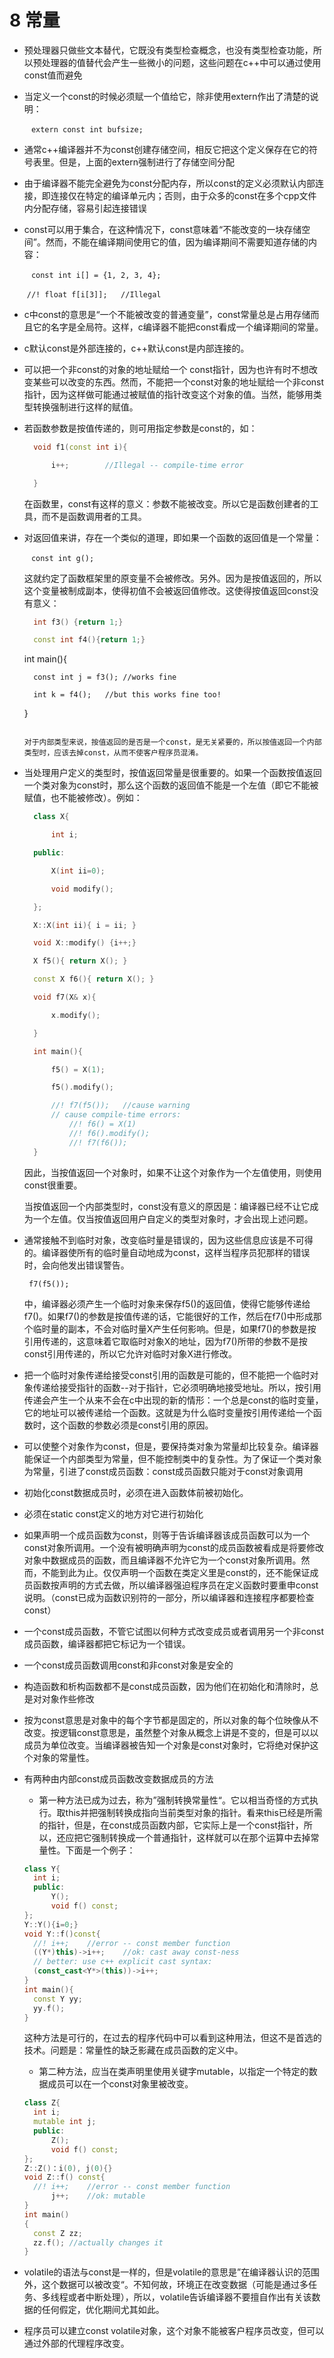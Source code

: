 # 8 常量

* 预处理器只做些文本替代，它既没有类型检查概念，也没有类型检查功能，所以预处理器的值替代会产生一些微小的问题，这些问题在c++中可以通过使用const值而避免

* 当定义一个const的时候必须赋一个值给它，除非使用extern作出了清楚的说明：

  ​	` extern const int bufsize;`	

* 通常c++编译器并不为const创建存储空间，相反它把这个定义保存在它的符号表里。但是，上面的extern强制进行了存储空间分配

* 由于编译器不能完全避免为const分配内存，所以const的定义必须默认内部连接，即连接仅在特定的编译单元内；否则，由于众多的const在多个cpp文件内分配存储，容易引起连接错误

* const可以用于集合，在这种情况下，const意味着“不能改变的一块存储空间”。然而，不能在编译期间使用它的值，因为编译期间不需要知道存储的内容：

  ​	``` const int i[] = {1, 2, 3, 4};``` 

  ​	```//! float f[i[3]];	//Illegal``` 

* c中const的意思是“一个不能被改变的普通变量”，const常量总是占用存储而且它的名字是全局符。这样，c编译器不能把const看成一个编译期间的常量。

* c默认const是外部连接的，c++默认const是内部连接的。

* 可以把一个非const的对象的地址赋给一个 const指针，因为也许有时不想改变某些可以改变的东西。然而，不能把一个const对象的地址赋给一个非const指针，因为这样做可能通过被赋值的指针改变这个对象的值。当然，能够用类型转换强制进行这样的赋值。

* 若函数参数是按值传递的，则可用指定参数是const的，如：

  ```c++
  	void f1(const int i){

  		i++;		//Illegal -- compile-time error

  	}
  ```

  在函数里，const有这样的意义：参数不能被改变。所以它是函数创建者的工具，而不是函数调用者的工具。

* 对返回值来讲，存在一个类似的道理，即如果一个函数的返回值是一个常量：

  ​	` const int g();` 

  这就约定了函数框架里的原变量不会被修改。另外。因为是按值返回的，所以这个变量被制成副本，使得初值不会被返回值修改。这使得按值返回const没有意义：

  ```c++
  	int f3() {return 1;}

  	const int f4(){return 1;}
  ```


  	int main(){

  		const int j = f3();	//works fine

  		int k = f4();	//but this works fine too!

  	} 
  ```

  对于内部类型来说，按值返回的是否是一个const，是无关紧要的，所以按值返回一个内部类型时，应该去掉const，从而不使客户程序员混淆。

* 当处理用户定义的类型时，按值返回常量是很重要的。如果一个函数按值返回一个类对象为const时，那么这个函数的返回值不能是一个左值（即它不能被赋值，也不能被修改）。例如：

  ```c++
  	class X{

  		int i;

  	public:

  		X(int ii=0);

  		void modify();

  	};

  	X::X(int ii){ i = ii; }

  	void X::modify() {i++;}

  	X f5(){ return X(); }

  	const X f6(){ return X(); }

  	void f7(X& x){

  		x.modify();

  	}

  	int main(){

  		f5() = X(1);

  		f5().modify();

  		//! f7(f5());	//cause warning
  		// cause compile-time errors:
        	//! f6() = X(1)
        	//! f6().modify();
        	//! f7(f6());
  	}

  ```

  因此，当按值返回一个对象时，如果不让这个对象作为一个左值使用，则使用const很重要。

  当按值返回一个内部类型时，const没有意义的原因是：编译器已经不让它成为一个左值。仅当按值返回用户自定义的类型对象时，才会出现上述问题。

* 通常接触不到临时对象，改变临时量是错误的，因为这些信息应该是不可得的。编译器使所有的临时量自动地成为const，这样当程序员犯那样的错误时，会向他发出错误警告。

  ` f7(f5());` 

  中，编译器必须产生一个临时对象来保存f5()的返回值，使得它能够传递给f7()。如果f7()的参数是按值传递的话，它能很好的工作，然后在f7()中形成那个临时量的副本，不会对临时量X产生任何影响。但是，如果f7()的参数是按引用传递的，这意味着它取临时对象X的地址，因为f7()所带的参数不是按const引用传递的，所以它允许对临时对象X进行修改。

* 把一个临时对象传递给接受const引用的函数是可能的，但不能把一个临时对象传递给接受指针的函数--对于指针，它必须明确地接受地址。所以，按引用传递会产生一个从来不会在c中出现的新的情形：一个总是const的临时变量，它的地址可以被传递给一个函数。这就是为什么临时变量按引用传递给一个函数时，这个函数的参数必须是const引用的原因。

* 可以使整个对象作为const，但是，要保持类对象为常量却比较复杂。编译器能保证一个内部类型为常量，但不能控制类中的复杂性。为了保证一个类对象为常量，引进了const成员函数：const成员函数只能对于const对象调用

* 初始化const数据成员时，必须在进入函数体前被初始化。

* 必须在static const定义的地方对它进行初始化

* 如果声明一个成员函数为const，则等于告诉编译器该成员函数可以为一个const对象所调用。一个没有被明确声明为const的成员函数被看成是将要修改对象中数据成员的函数，而且编译器不允许它为一个const对象所调用。然而，不能到此为止。仅仅声明一个函数在类定义里是const的，还不能保证成员函数按声明的方式去做，所以编译器强迫程序员在定义函数时要重申const说明。（const已成为函数识别符的一部分，所以编译器和连接程序都要检查const）

* 一个const成员函数，不管它试图以何种方式改变成员或者调用另一个非const成员函数，编译器都把它标记为一个错误。

* 一个const成员函数调用const和非const对象是安全的

* 构造函数和析构函数都不是const成员函数，因为他们在初始化和清除时，总是对对象作些修改

* 按为const意思是对象中的每个字节都是固定的，所以对象的每个位映像从不改变。按逻辑const意思是，虽然整个对象从概念上讲是不变的，但是可以以成员为单位改变。当编译器被告知一个对象是const对象时，它将绝对保护这个对象的常量性。

* 有两种由内部const成员函数改变数据成员的方法

  * 第一种方法已成为过去，称为”强制转换常量性“。它以相当奇怪的方式执行。取this并把强制转换成指向当前类型对象的指针。看来this已经是所需的指针，但是，在const成员函数内部，它实际上是一个const指针，所以，还应把它强制转换成一个普通指针，这样就可以在那个运算中去掉常量性。下面是一个例子：

  ```c++
  class Y{
    int i;
    public:
    	Y();
    	void f() const;
  };
  Y::Y(){i=0;}
  void Y::f()const{
    //! i++;	//error -- const member function
    ((Y*)this)->i++;	//ok: cast away const-ness
    // better: use c++ explicit cast syntax:
    (const_cast<Y*>(this))->i++;
  }
  int main(){
    const Y yy;
    yy.f();
  }
  ```

  这种方法是可行的，在过去的程序代码中可以看到这种用法，但这不是首选的技术。问题是：常量性的缺乏影藏在成员函数的定义中。

  * 第二种方法，应当在类声明里使用关键字mutable，以指定一个特定的数据成员可以在一个const对象里被改变。

  ```c++
  class Z{
    int i;
    mutable int j;
    public:
    	Z();
    	void f() const;
  };
  Z::Z()：i(0), j(0){}
  void Z::f() const{
    //! i++;	//error -- const member function
    	j++;	//ok: mutable
  }
  int main()
  {
    const Z zz;
    zz.f();	//actually changes it
  }
  ```

* volatile的语法与const是一样的，但是volatile的意思是”在编译器认识的范围外，这个数据可以被改变“。不知何故，环境正在改变数据（可能是通过多任务、多线程或者中断处理），所以，volatile告诉编译器不要擅自作出有关该数据的任何假定，优化期间尤其如此。

* 程序员可以建立const volatile对象，这个对象不能被客户程序员改变，但可以通过外部的代理程序改变。

